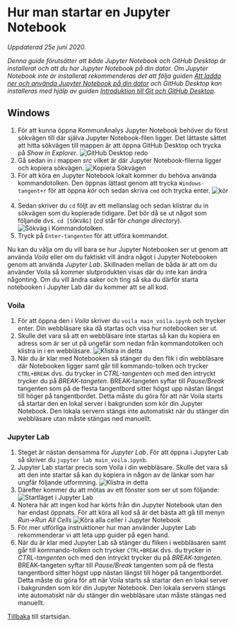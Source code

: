# Hur man startar en Jupyter Notebook
*Uppdaterad 25e juni 2020.*

*Denna guide förutsätter att både Jupyter Notebook och GitHub Desktop är installerat och att du har Jupyter Notebook på din dator. Om Jupyter Notebook inte är installerat rekommenderas det att följa guiden [Att ladda ner och använda Jupyter Notebook på din dator](Installera_jupyterNotebook.md) och GitHub Desktop kan installeras med hjälp av guiden [Introduktion till Git och GitHub Desktop](git.md).*

## Windows

1. För att kunna öppna KommunAnalys Jupyter Notebook behöver du först sökvägen till där själva Jupyter Notebook-filen ligger. Det lättaste sättet att hitta sökvägen till mappen är att öppna GitHub Desktop och trycka på *Show in Explorer*. ![GitHub Desktop redo](/pictures/InstallingGit/Windows_7_GitHubDesktopStart.png)
2. Gå sedan in i mappen *src* vilket är där Jupyter Notebook-filerna ligger och kopiera sökvägen. ![Kopiera Sökvägen](/pictures/RunGit/Windows_1_CopyPath.png)
3. För att köra en Jupyter Notebook lokalt kommer du behöva använda kommandotolken. Den öppnas lättast genom att trycka `Windows-tangent+r` för att öppna *kör* och sedan skriva `cmd` och trycka enter. ![kör](/pictures/InstallJupyterNotebook/Windows_2_cmd.png).
4. Sedan skriver du `cd` följt av ett mellanslag och sedan klistrar du in sökvägen som du kopierade tidigare. Det bör då se ut något som följande dvs. `cd [SÖKVÄG]` (*cd* står för *change directory*). ![Sökväg i Kommandotolken](/pictures/RunGit/Windows_2_CmdPath.png).
5. Tryck på `Enter-tangenten` för att utföra kommandot.

Nu kan du välja om du vill bara se hur Jupyter Notebooken ser ut genom att använda *Voila* eller om du faktiskt vill ändra något i Jupyter Notebooken genom att använda *Jupyter Lab*. Skillnaden mellan de båda är att om du använder Voila så kommer slutprodukten visas där du inte kan ändra någonting. Om du vill ändra saker och ting så ska du därför starta notebooken i Jupyter Lab där du kommer att se all kod.

### Voila
1. För att öppna den i *Voila* skriver du `voila main_voila.ipynb` och trycker enter. Din webbläsare ska då startas och visa hur notebooken ser ut.
2. Skulle det vara så att en webbläsare inte startas så kan du kopiera en adress som är ser ut på ungefär som nedan från kommandotolken och klistra in i en webbläsare. ![Klistra in detta](/pictures/RunGit/Windows_3_Voila.png)
3. När du är klar med Notebooken så stänger du den flik i din webbläsare där Notebooken ligger samt går till kommando-tolken och trycker `CTRL+BREAK` dvs. du trycker in *CTRL-tangenten* och med den intryckt trycker du på *BREAK-tangeten*. BREAK-tangeten syftar till *Pause/Break* tangenten som på de flesta tangentbord sitter högst upp nästan längst till höger på tangentbordet. Detta måste du göra för att när Voila starts så startar den en lokal server i bakgrunden som kör din Jupyter Notebook. Den lokala servern stängs inte automatiskt när du stänger din webbläsare utan måste stängas ned manuellt.

### Jupyter Lab
1. Steget är nästan densamma för *Jupyter Lab*. För att öppna i Jupyter Lab så skriver du `jupyter lab main_voila.ipynb`.
2. Jupyter Lab startar precis som Voila i din webbläsare. Skulle det vara så att den inte startar så kan du kopiera in någon av de länkar som har ungfär följande utformning. ![Klistra in detta](/pictures/RunGit/Windows_4_JupyterLabCmd.png)
3. Därefter kommer du att mötas av ett fönster som ser ut som följande: ![Startläget i Jupyter Lab](/pictures/RunGit/Windows_5_JupyterLabDefault.png)
4. Notera här att ingen kod har körts från din Jupyter Notebook utan den har endast öppnats. För att köra all kod så är det bästa att gå till menyn *Run->Run All Cells* ![Köra alla celler i Jupyter Notebook](/pictures/RunGit/Windows_6_JupyterLabRun.png)
5. För mer utförliga instruktioner hur man använder Jupyter Lab rekommenderar vi att leta upp guider på egen hand.
6. När du är klar med Jupyter Lab så stänger du fliken i webbläsaren samt går till kommando-tolken och trycker `CTRL+BREAK` dvs. du trycker in *CTRL-tangenten* och med den intryckt trycker du på *BREAK-tangeten*. BREAK-tangeten syftar till *Pause/Break* tangenten som på de flesta tangentbord sitter högst upp nästan längst till höger på tangentbordet. Detta måste du göra för att när Voila starts så startar den en lokal server i bakgrunden som kör din Jupyter Notebook. Den lokala servern stängs inte automatiskt när du stänger din webbläsare utan måste stängas ned manuellt.

[Tillbaka](README.md) till startsidan.